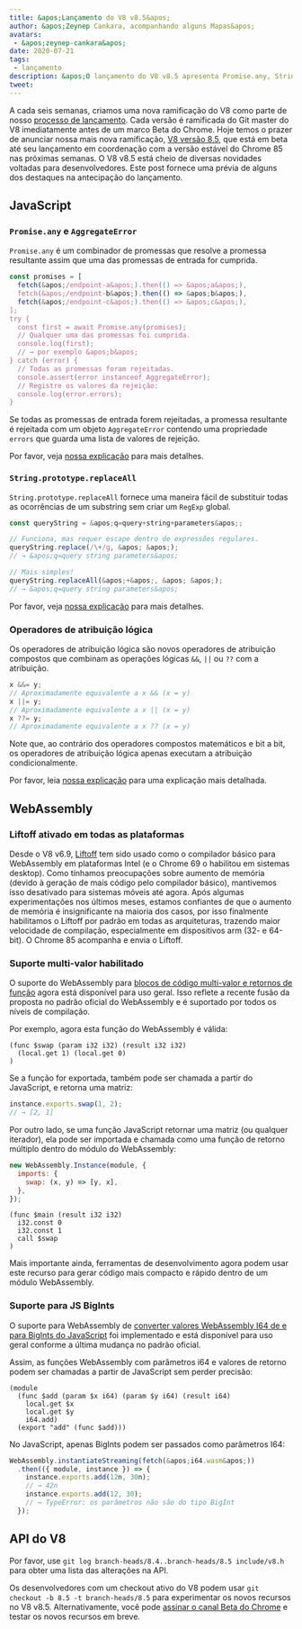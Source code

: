```yaml
---
title: &apos;Lançamento do V8 v8.5&apos;
author: &apos;Zeynep Cankara, acompanhando alguns Mapas&apos;
avatars:
 - &apos;zeynep-cankara&apos;
date: 2020-07-21
tags:
 - lançamento
description: &apos;O lançamento do V8 v8.5 apresenta Promise.any, String#replaceAll, operadores de atribuição lógica, suporte multi-valor WebAssembly e BigInt, além de melhorias de desempenho.&apos;
tweet:
---
```

A cada seis semanas, criamos uma nova ramificação do V8 como parte de nosso [processo de lançamento](https://v8.dev/docs/release-process). Cada versão é ramificada do Git master do V8 imediatamente antes de um marco Beta do Chrome. Hoje temos o prazer de anunciar nossa mais nova ramificação, [V8 versão 8.5](https://chromium.googlesource.com/v8/v8.git/+log/branch-heads/8.5), que está em beta até seu lançamento em coordenação com a versão estável do Chrome 85 nas próximas semanas. O V8 v8.5 está cheio de diversas novidades voltadas para desenvolvedores. Este post fornece uma prévia de alguns dos destaques na antecipação do lançamento.

<!--truncate-->
## JavaScript

### `Promise.any` e `AggregateError`

`Promise.any` é um combinador de promessas que resolve a promessa resultante assim que uma das promessas de entrada for cumprida.

```js
const promises = [
  fetch(&apos;/endpoint-a&apos;).then(() => &apos;a&apos;),
  fetch(&apos;/endpoint-b&apos;).then(() => &apos;b&apos;),
  fetch(&apos;/endpoint-c&apos;).then(() => &apos;c&apos;),
];
try {
  const first = await Promise.any(promises);
  // Qualquer uma das promessas foi cumprida.
  console.log(first);
  // → por exemplo &apos;b&apos;
} catch (error) {
  // Todas as promessas foram rejeitadas.
  console.assert(error instanceof AggregateError);
  // Registre os valores da rejeição:
  console.log(error.errors);
}
```

Se todas as promessas de entrada forem rejeitadas, a promessa resultante é rejeitada com um objeto `AggregateError` contendo uma propriedade `errors` que guarda uma lista de valores de rejeição.

Por favor, veja [nossa explicação](https://v8.dev/features/promise-combinators#promise.any) para mais detalhes.

### `String.prototype.replaceAll`

`String.prototype.replaceAll` fornece uma maneira fácil de substituir todas as ocorrências de um substring sem criar um `RegExp` global.

```js
const queryString = &apos;q=query+string+parameters&apos;;

// Funciona, mas requer escape dentro de expressões regulares.
queryString.replace(/\+/g, &apos; &apos;);
// → &apos;q=query string parameters&apos;

// Mais simples!
queryString.replaceAll(&apos;+&apos;, &apos; &apos;);
// → &apos;q=query string parameters&apos;
```

Por favor, veja [nossa explicação](https://v8.dev/features/string-replaceall) para mais detalhes.

### Operadores de atribuição lógica

Os operadores de atribuição lógica são novos operadores de atribuição compostos que combinam as operações lógicas `&&`, `||` ou `??` com a atribuição.

```js
x &&= y;
// Aproximadamente equivalente a x && (x = y)
x ||= y;
// Aproximadamente equivalente a x || (x = y)
x ??= y;
// Aproximadamente equivalente a x ?? (x = y)
```

Note que, ao contrário dos operadores compostos matemáticos e bit a bit, os operadores de atribuição lógica apenas executam a atribuição condicionalmente.

Por favor, leia [nossa explicação](https://v8.dev/features/logical-assignment) para uma explicação mais detalhada.

## WebAssembly

### Liftoff ativado em todas as plataformas

Desde o V8 v6.9, [Liftoff](https://v8.dev/blog/liftoff) tem sido usado como o compilador básico para WebAssembly em plataformas Intel (e o Chrome 69 o habilitou em sistemas desktop). Como tínhamos preocupações sobre aumento de memória (devido à geração de mais código pelo compilador básico), mantivemos isso desativado para sistemas móveis até agora. Após algumas experimentações nos últimos meses, estamos confiantes de que o aumento de memória é insignificante na maioria dos casos, por isso finalmente habilitamos o Liftoff por padrão em todas as arquiteturas, trazendo maior velocidade de compilação, especialmente em dispositivos arm (32- e 64-bit). O Chrome 85 acompanha e envia o Liftoff.

### Suporte multi-valor habilitado

O suporte do WebAssembly para [blocos de código multi-valor e retornos de função](https://github.com/WebAssembly/multi-value) agora está disponível para uso geral. Isso reflete a recente fusão da proposta no padrão oficial do WebAssembly e é suportado por todos os níveis de compilação.

Por exemplo, agora esta função do WebAssembly é válida:

```wasm
(func $swap (param i32 i32) (result i32 i32)
  (local.get 1) (local.get 0)
)
```

Se a função for exportada, também pode ser chamada a partir do JavaScript, e retorna uma matriz:

```js
instance.exports.swap(1, 2);
// → [2, 1]
```

Por outro lado, se uma função JavaScript retornar uma matriz (ou qualquer iterador), ela pode ser importada e chamada como uma função de retorno múltiplo dentro do módulo do WebAssembly:

```js
new WebAssembly.Instance(module, {
  imports: {
    swap: (x, y) => [y, x],
  },
});
```

```wasm
(func $main (result i32 i32)
  i32.const 0
  i32.const 1
  call $swap
)
```

Mais importante ainda, ferramentas de desenvolvimento agora podem usar este recurso para gerar código mais compacto e rápido dentro de um módulo WebAssembly.

### Suporte para JS BigInts

O suporte para WebAssembly de [converter valores WebAssembly I64 de e para BigInts do JavaScript](https://github.com/WebAssembly/JS-BigInt-integration) foi implementado e está disponível para uso geral conforme a última mudança no padrão oficial.

Assim, as funções WebAssembly com parâmetros i64 e valores de retorno podem ser chamadas a partir de JavaScript sem perder precisão:

```wasm
(module
  (func $add (param $x i64) (param $y i64) (result i64)
    local.get $x
    local.get $y
    i64.add)
  (export "add" (func $add)))
```

No JavaScript, apenas BigInts podem ser passados como parâmetros I64:

```js
WebAssembly.instantiateStreaming(fetch(&apos;i64.wasm&apos;))
  .then(({ module, instance }) => {
    instance.exports.add(12n, 30n);
    // → 42n
    instance.exports.add(12, 30);
    // → TypeError: os parâmetros não são do tipo BigInt
  });
```

## API do V8

Por favor, use `git log branch-heads/8.4..branch-heads/8.5 include/v8.h` para obter uma lista das alterações na API.

Os desenvolvedores com um checkout ativo do V8 podem usar `git checkout -b 8.5 -t branch-heads/8.5` para experimentar os novos recursos no V8 v8.5. Alternativamente, você pode [assinar o canal Beta do Chrome](https://www.google.com/chrome/browser/beta.html) e testar os novos recursos em breve.
